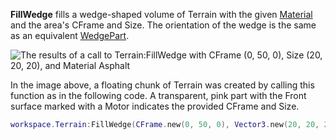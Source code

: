 **FillWedge** fills a wedge-shaped volume of Terrain with the given [Material](https://developer.roblox.com/en-us/api-reference/enum/Material) and the area's CFrame and Size. The orientation of the wedge is the same as an equivalent [WedgePart](https://developer.roblox.com/en-us/api-reference/class/WedgePart).

![The results of a call to Terrain:FillWedge with CFrame (0, 50, 0), Size (20, 20, 20), and Material Asphalt](https://developer.roblox.com/assets/bltb36cd8e98c2f3f2f/Terrain.FillWedge.jpg)

In the image above, a floating chunk of Terrain was created by calling this function as in the following code. A transparent, pink part with the Front surface marked with a Motor indicates the provided CFrame and Size.

```lua
workspace.Terrain:FillWedge(CFrame.new(0, 50, 0), Vector3.new(20, 20, 20), Enum.Material.Asphalt)
```